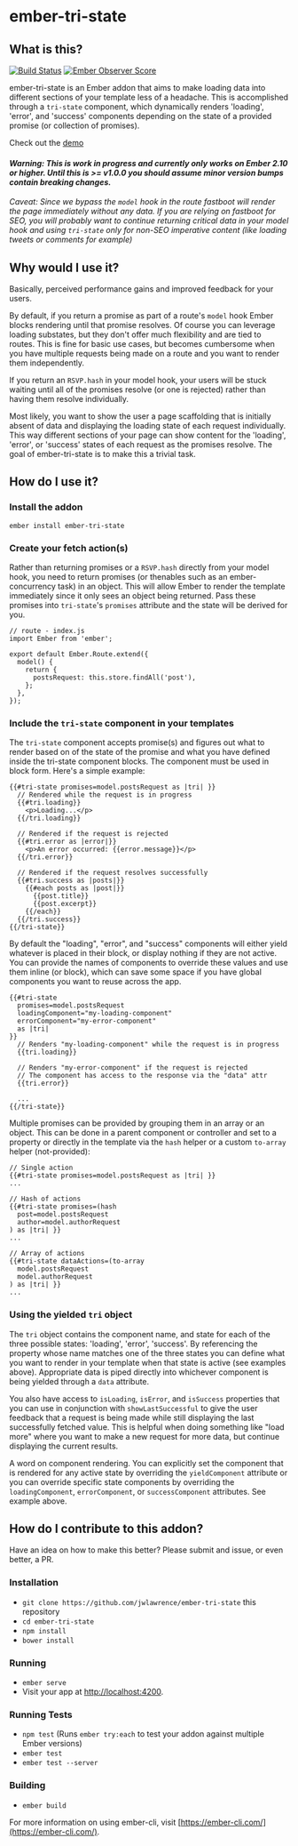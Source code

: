 # ember-tri-state

## What is this?

[![Build Status](https://travis-ci.org/jwlawrence/ember-tri-state.svg?branch=master)](https://travis-ci.org/jwlawrence/ember-tri-state) [![Ember Observer Score](https://emberobserver.com/badges/ember-tri-state.svg)](https://emberobserver.com/addons/ember-tri-state)

ember-tri-state is an Ember addon that aims to make loading data into different sections of your template less of a headache. This is accomplished through a `tri-state` component, which dynamically renders 'loading', 'error', and 'success' components depending on the state of a provided promise (or collection of promises).

Check out the [demo](https://ember-twiddle.com/0334972688d8ccf699b820d783f1b624?openFiles=routes.application.js%2Ctemplates.components.x-error.hbs)

#### *Warning: This is work in progress and currently only works on Ember 2.10 or higher. Until this is >= v1.0.0 you should assume minor version bumps contain breaking changes.*

*Caveat: Since we bypass the `model` hook in the route fastboot will render the page immediately without any data. If you are relying on fastboot for SEO, you will probably want to continue returning critical data in your model hook and using `tri-state` only for non-SEO imperative content (like loading tweets or comments for example)*

## Why would I use it?

Basically, perceived performance gains and improved feedback for your users.

By default, if you return a promise as part of a route's `model` hook Ember blocks rendering until that promise resolves. Of course you can leverage loading substates, but they don't offer much flexibility and are tied to routes. This is fine for basic use cases, but becomes cumbersome when you have multiple requests being made on a route and you want to render them independently.

If you return an `RSVP.hash` in your model hook, your users will be stuck waiting until all of the promises resolve (or one is rejected) rather than having them resolve individually.

Most likely, you want to show the user a page scaffolding that is initially absent of data and displaying the loading state of each request individually. This way different sections of your page can show content for the 'loading', 'error', or 'success' states of each request as the promises resolve. The goal of ember-tri-state is to make this a trivial task.

## How do I use it?

### Install the addon

`ember install ember-tri-state`

### Create your fetch action(s)

Rather than returning promises or a `RSVP.hash` directly from your model hook, you need to return promises (or thenables such as an ember-concurrency task) in an object. This will allow Ember to render the template immediately since it only sees an object being returned. Pass these promises into `tri-state`'s `promises` attribute and the state will be derived for you.

```
// route - index.js
import Ember from 'ember';

export default Ember.Route.extend({
  model() {
    return {
      postsRequest: this.store.findAll('post'),
    };
  },
});
```

### Include the `tri-state` component in your templates

The `tri-state` component accepts promise(s) and figures out what to render based on of the state of the promise and what you have defined inside the tri-state component blocks. The component must be used in block form. Here's a simple example:

```
{{#tri-state promises=model.postsRequest as |tri| }}
  // Rendered while the request is in progress
  {{#tri.loading}}
    <p>Loading...</p>
  {{/tri.loading}}

  // Rendered if the request is rejected
  {{#tri.error as |error|}}
    <p>An error occurred: {{error.message}}</p>
  {{/tri.error}}

  // Rendered if the request resolves successfully
  {{#tri.success as |posts|}}
    {{#each posts as |post|}}
      {{post.title}}
      {{post.excerpt}}
    {{/each}}
  {{/tri.success}}
{{/tri-state}}
```

By default the "loading", "error", and "success" components will either yield whatever is placed in their block, or display nothing if they are not active. You can provide the names of components to override these values and use them inline (or block), which can save some space if you have global components you want to reuse across the app.

```
{{#tri-state
  promises=model.postsRequest
  loadingComponent="my-loading-component"
  errorComponent="my-error-component"
  as |tri|
}}
  // Renders "my-loading-component" while the request is in progress
  {{tri.loading}}

  // Renders "my-error-component" if the request is rejected
  // The component has access to the response via the "data" attr
  {{tri.error}}

  ...
{{/tri-state}}
```

Multiple promises can be provided by grouping them in an array or an object. This can be done in a parent component or controller and set to a property or directly in the template via the `hash` helper or a custom `to-array` helper (not-provided):

```
// Single action
{{#tri-state promises=model.postsRequest as |tri| }}
...

// Hash of actions
{{#tri-state promises=(hash
  post=model.postsRequest
  author=model.authorRequest
) as |tri| }}
...

// Array of actions
{{#tri-state dataActions=(to-array
  model.postsRequest
  model.authorRequest
) as |tri| }}
...
```

### Using the yielded `tri` object

The `tri` object contains the component name, and state for each of the three possible states: 'loading', 'error', 'success'. By referencing the property whose name matches one of the three states you can define what you want to render in your template when that state is active (see examples above). Appropriate data is piped directly into whichever component is being yielded through a `data` attribute.

You also have access to `isLoading`, `isError`, and `isSuccess` properties that you can use in conjunction with `showLastSuccessful` to give the user feedback that a request is being made while still displaying the last successfully fetched value. This is helpful when doing something like "load more" where you want to make a new request for more data, but continue displaying the current results.

A word on component rendering. You can explicitly set the component that is rendered for any active state by overriding the `yieldComponent` attribute or you can override specific state components by overriding the `loadingComponent`, `errorComponent`, or `successComponent` attributes. See example above.

## How do I contribute to this addon?

Have an idea on how to make this better? Please submit and issue, or even better, a PR.

### Installation

* `git clone https://github.com/jwlawrence/ember-tri-state` this repository
* `cd ember-tri-state`
* `npm install`
* `bower install`

### Running

* `ember serve`
* Visit your app at [http://localhost:4200](http://localhost:4200).

### Running Tests

* `npm test` (Runs `ember try:each` to test your addon against multiple Ember versions)
* `ember test`
* `ember test --server`

### Building

* `ember build`

For more information on using ember-cli, visit [https://ember-cli.com/](https://ember-cli.com/).
